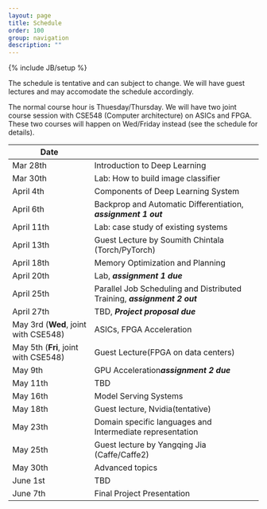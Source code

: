 ```yaml
---
layout: page
title: Schedule
order: 100
group: navigation
description: ""
---
```

{% include JB/setup %}

The schedule is tentative and can subject to change.
We will have guest lectures and may accomodate the schedule accordingly.

The normal course hour is Thuesday/Thursday. We will have two joint course session
with CSE548 (Computer architecture) on ASICs and FPGA. These two courses will
happen on Wed/Friday instead (see the schedule for details).

| Date                     |                                                       |
|--------------------------| ------------------------------------------------------|
| Mar 28th                 |   Introduction to Deep Learning                       |
| Mar 30th                 |   Lab: How to build image classifier                  |
| April 4th                |   Components of  Deep Learning System                 |
| April 6th                |   Backprop and Automatic Differentiation, ***assignment 1 out*** |
| April 11th               |   Lab: case study of existing systems                 |
| April 13th               |   Guest Lecture by Soumith Chintala (Torch/PyTorch)   |
| April 18th               |   Memory Optimization and Planning                    |
| April 20th               |   Lab, ***assignment 1 due***                    |
| April 25th               |   Parallel Job Scheduling  and Distributed Training, ***assignment 2 out***   |
| April 27th               |   TBD,  ***Project proposal due***    |
| May 3rd (**Wed**, joint with CSE548) |   ASICs, FPGA Acceleration               |
| May 5th (**Fri**, joint with CSE548) |   Guest Lecture(FPGA on data centers)     |
| May 9th                  |   GPU Acceleration***assignment 2 due***            |
| May 11th                 |   TBD  |
| May 16th                 |   Model Serving Systems                                     |
| May 18th                 |   Guest lecture, Nvidia(tentative)                          |
| May 23th                 |   Domain specific languages and Intermediate representation |
| May 25th                 |   Guest lecture by Yangqing Jia (Caffe/Caffe2)              |
| May 30th                 |   Advanced topics                                           |
| June 1st                 |   TBD                                                       |
| June 7th                 |   Final Project Presentation                                |
